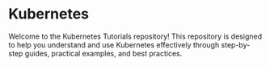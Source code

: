# Kubernetes
Welcome to the Kubernetes Tutorials repository! 
This repository is designed to help you understand and use Kubernetes effectively through step-by-step guides, practical examples, and best practices.
